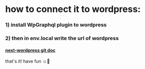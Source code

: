 # how to connect it to wordpress:

### 1) install WpGraphql plugin to wordpress
### 2) then in env.local write the url of wordpress 

#### [next-wordpress git doc](https://github.com/vercel/next.js/tree/canary/examples/cms-wordpress)
 
that's it! have fun ☺👊
